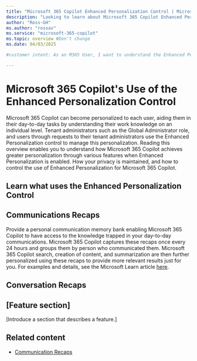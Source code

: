 ```yaml
---
title: "Microsoft 365 Copilot Enhanced Personalization Control | Microsoft Learn."
description: "Looking to learn about Microsoft 365 Copilot Enhanced Personalization? Learn what it is, and how to control it respecting your privacy through Microsoft Learn."
author: "Ross-GH"
ms.author: "rossav"
ms.service: "microsoft-365-copilot"
ms.topic: overview #Don't change
ms.date: 04/03/2025

#customer intent: As an M365 User, I want to understand the Enhanced Personalization control so that I can make an informed choice on the impact of keeping it enabled, or disabling it to my Microsoft 365 Copilot experience.

---
```


<!-- --------------------------------------

- Use this template with pattern instructions for:

Overview

- Before you sign off or merge:

Remove all comments except the customer intent.

- Feedback:

https://aka.ms/patterns-feedback

-->

# Microsoft 365 Copilot's Use of the Enhanced Personalization Control

Microsoft 365 Copilot can become personalized to each user, aiding them in their day-to-day tasks by understanding their work knowledge on an individual level. Tenant administrators such as the Global Administrator role, and users through requests to their tenant administrators use the Enhanced Personalization control to manage this personalization. Reading this overview enables you to understand how Microsoft 365 Copilot achieves greater personalization through various features when Enhanced Personalization is enabled. How your privacy is maintained, and how to control the use of Enhanced Personalization for Microsoft 365 Copilot.

## Learn what uses the Enhanced Personalization Control

## Communications Recaps

Provide a personal communication memory bank enabling Microsoft 365 Copilot to have access to the knowledge trapped in your day-to-day communications. Microsoft 365 Copilot captures these recaps once every 24 hours and groups them by person who communicated them. Microsoft 365 Copilot search, creation of content, and summarization are then further personalized using these recaps to provide more relevant results just for you. For examples and details, see the Microsoft Learn article [here](communications-recaps-details.md).

## Conversation Recaps

## [Feature section]

[Introduce a section that describes a feature.]

<!-- Required: Feature sections - H2

In two or more H2 sections, describe key features of
the product or service. Consider sections for basic
requirements, dependencies, limitations, and overhead.

-->

## Related content

- [Communication Recaps](communications-recaps-details.md)

<!-- Optional: Related content - H2

Consider including a "Related content" H2 section that 
lists links to 1 to 3 articles the user might find helpful.

-->

<!--

Remove all comments except the customer intent
before you sign off or merge to the main branch.

-->